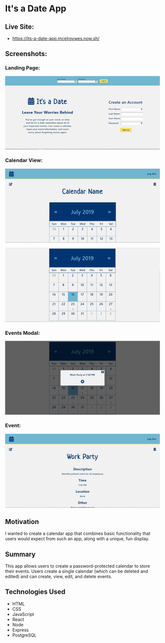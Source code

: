 # It's a Date App

## Live Site:
* https://its-a-date-app.mcelroywes.now.sh/

## Screenshots:

### Landing Page:
![Landing page](./src/Images/Landing-Page.jpg "Landing page")

### Calendar View:
![Calendar view 1](./src/Images/Calendar-1.jpg "Calendar view 1")


![Calendar view 2](./src/Images/Calendar-2.jpg "Calendar view 2")

### Events Modal:
![Events modal](./src/Images/Events-Modal.jpg "Events modal")

### Event:
![Event](./src/Images/Event.jpg "Event")

## Motivation
I wanted to create a calendar app that combines basic functionality that users would expect from such an app,
along with a unique, fun display.

## Summary
This app allows users to create a password-protected calendar to store their events.
Users create a single calendar (which can be deleted and edited) and can create, view, edit, and delete events.

## Technologies Used
* HTML
* CSS
* JavaScript
* React
* Node
* Express
* PostgreSQL